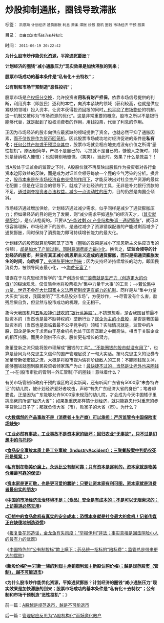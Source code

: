 # 炒股抑制通胀，圈钱导致滞胀

标签： `凯恩斯` `计划经济` `通货膨胀` `利息` `萧条` `滞胀` `炒股` `投机` `圈钱` `市场经济` `干预` `股票` 

目录： `自由自治市场经济去特权化`

时间： `2011-06-19 20:22:42`

**为什么股市炒作能优化资源，平抑通货膨胀**？

**计划经济的圈钱“减小通胀压力”现实效果是加快滞胀的到来**；

**股票市场成功的基本条件是“私有化＋去特权”；**

**公有制和市场干预制造“恶性投机”**；

股票市场是[产权细分交换](../../../2010/1/22/管理学向经济学靠拢“产权细分”.md)，允许投资者**用私有财产担保**，依靠市场信号提供的判断，利用资本（即股民）逐利的本性，向资本紧缺的领域（获利较高，也就是供应紧缺的领域）投入资本，让资本获得投资回报的同时[，也平抑了市场物价](../../../2011/4/28/屯积居奇的贡献和期货的条件.md)的机制。这一机制又被称为“市场资源的优化”。这是非常重要的概念，股市之所以不是银行能够代替，就是起到了股权消费者的作用，用钱投票，代替了利息的作用。

正因为市场经济的股市向供应最紧缺的领域提供了资金，也就必然平抑了通胀因素，[而不仅仅是作为货币回笼机](../../../2007/8/30/中国股市不是资源配置优化器，是一个货币回笼机.md)。因此股票市场成功地对经济促进的条件是**私有化**；[任何公共产权或干预混杂其中](../../../2010/1/28/投机如何才能危害社会？.md)，股票市场就会相应地变成没有价值之所谓“恶性投机”。原因很简单，产权不是自已的，亏损就不是自已的，慷他人之慨时，（特别是替纳税人慷慨）；也就特别地慷慨。（笑笑）。当此时，效果？什么是效益？！

当A股处于证监会的监管之下时，A股股价就不再反映出股民作为投资者对各行业资本边际效益的反映，而是成为对证监会领导每放一个屁的空气污染的分析。换言之，[股市本来是在市场经济自由交换的作用下](../../../2011/5/18/否定市场的五毛股神信仰什么？.md)，才能反映出对社会生产资源的最优化配置；但是在证监会的领导下，就成了计划经济的工具，无非是补允银行贷款的不足，[通过剥夺投资者合法权益，减少一点流动性的压](../../../2010/3/25/炒股风险大，不炒股风险更大.md)力，目的仍然是向国企倾斜。

市场经济通过增加供给，计划经济通过减少需求，似乎同样是减少了通货膨胀压力；但如果经济的目的是为了发展，则“减少需求平抑通胀”的经济天才，（[其实就是配给](../../../2010/12/29/平均短缺原理：物价上涨不回落！.md)），是应该枪毙的。只要从[“产能过剩 or 产业结构失调＝通货膨胀](../../../2009/12/7/谈产能过剩不可能有通货膨胀的谬论.md)”，就可以很容易理解，市场经济下的股市，是通过减少了资源错误配置的产能过剩而减少了通货膨胀，同时保持了消费能力即可持续增长能力的最大化。

计划经济的股市就算能够回笼了货币（圈钱的效果是减小了凯恩斯主义供应货币的份额），[却是加大了产能过剩，同时将消费能力最小化](../../../2011/5/31/专家南辕北辙，饮鸩止渴的高论.md)。换言之，**证监会领导的计划经济的股市，并没有真正减小凯恩斯主义造成的通货膨胀，而只是把通货膨胀发生的时间，向后推了**[，令滞胀更快地到来](../../../2010/10/1/拨乱反正就会有“失去的几十年”——＞比亡国强！.md)；因为支持经济持续增长的动力，即国民消费力，被领导同志最小化，——>[均贫无富了](../../../2009/8/27/仇富的目的是为了均赤贫的社会公平？.md)！

错误在于马克思经济哲学的“生产创造价值[”“浪费就是生产力（创造更大的价值）”](../../../2011/5/2/产能过剩的惨烈代价；重农学派的耕地红线.md)的糊涂观念，仅仅简单地将股票视为“集中力量干大事”的工具；——>[若论集中力量，世界不会存大比国家主义法西斯制度更有威力的机制](../../../2009/12/9/国家主义越集中力量，越办不了事.md)。同样是从“集中力量大买卖”出发，我国发明了“艺术品股分市场”，方便炒作，——>尽管没有什么害，脑残后果自负，但显然与股市成功的机理，全无相干。

象今天我国机构[五毛股神们鼓吹的“银行蓝筹股”，](../../../2008/6/17/权重股估值水平超出国际成熟股市３－５倍.md)不妨想想看，是否我国目前最不缺资本的（当然也是最不缺特权的）垄断行业？[民企为主的小盘股](../../../2011/4/7/银行地产和ST的逆反投资.md)，是否是我国最缺资本的（当然也是面临着最不公平竞争的）领域？实际情况就是，监管中的A股，国企是供大于求但由于基金机构也处于国有垄断之中而高估，相当于关联企业的相互持股。而民企则供不应求，股价更有增长的潜力。

象董登新之流只能将股市理解成“圈钱的工具[”，“不能圈钱的股市就没有用了](../../../2011/6/13/世界上有蠢猪并不奇怪.md)”，也算是替同为马克思主义信仰的国产管理层说了一句大实话。按马克思主义的证券专家董登新张宏娘之流，大概是将股市视为惩罚阶级敌人的工具：不能圈钱就关掉，能够圈钱就圈到股民投资者倾家荡产为止！[最快捷不过的，当然是让老外也来圈钱了](../../../2007/9/2/外资饕餮国有银行改制疯赚10000亿.md)——>在(股市审批的管制＋外汇管制)下的圈钱！意味着什么？

有关市场管制和政府干预的误区的现实新闻，还有听闻广东省有5000家“未办特许证”的幼儿院，被计划经济爱好者攻击，声称“有失广东经济大省的身份”；笔者却要说，正是因为广东能够允许5000家未规范的幼儿院，才会成为今天中国矮子里挑高佬的所谓“经济大省”；如果象重庆那样搞计划经济，就只能靠央行对重庆的赤字贷款过日子了；那就负债大省（市），败家子的大省（市）。为什么？

《[**大数偶然的产品事故不是（消费者＋生产商）可以承担；严厉监管令中国保险市场缺失**](../../../2011/6/16/严厉监管令中国保险市场缺失，政府可尝试少管闲事.md)》

《[**工业必然有事故，工业事故不是资本家的破坏；回归农业“无事故”，只不过是幻想中的乌托邦**](../../../2011/6/16/工业必然有事故，工业事故不是资本家的破坏.md)》

《[**食品安全事故本质上是工业事故（IndustryAccident）；三聚氰胺案中判奶农死刑是冤案；**](../../../2011/6/17/食品安全事故是工业事故，三聚氰胺有冤案.md)》

《[**私有制在物美价廉上，永远比公有制可靠；只有资本是逐利的，资本家就是物美价廉最可靠的保证**](../../../2011/6/17/逐利的资本保证了物美价廉高安全性.md)》

《[**资本家是更可敬，也是更可爱的蠢驴；只要让资本家有利可图，资本家就是消费者最忠实的朋友**](../../../2011/6/17/资本家是最可爱的蠢驴，是消费者最忠实的朋友.md)》

《[**中国的市场经济法治环境不足；（食品）安全是有成本的；不是可以无限索求的；上访渠道必然无用**](../../../2011/6/18/食品安全有成本，不可以无限索求.md)》

《[**幻想中的食品危机有真实的安全成本；恐慌本身就是社会最大的危机！记者传媒正在缺德地制造恐慌**](../../../2011/6/18/食品安全无端恐慌是社会最大危机.md)》

《[报复鲁花郭造谣，金龙鱼有失风度；“举报伊利”非法；事实真相是回击阴险小人的最有力的武器](../../../2011/6/18/非法举报伊利，合法造谣金龙鱼.md)》

《[中国特色的“公有制投标”欺上瞒下；药品统一招标的“陪标费”；监管总是带来更大的腐败](../../../2011/6/19/八棱科技“中国式投标”失败什么也说明不了.md)》

《[**新股价格P＝(打新一族的利润＋承销商利润＋新股认购价格)；越是规范股市（管制），越不可能退市**](../../../2011/6/19/A股越是规范退市，越是不可能退市.md)》

《**为什么股市炒作能优化资源，平抑通货膨胀**？**计划经济的圈钱“减小通胀压力”现实效果是加快滞胀的到来**；**股票市场成功的基本条件是“私有化＋去特权”；公有制和市场干预制造“恶性投机”**；》



前一篇：[A股越是规范退市，越是不可能退市](../../../2011/6/19/A股越是规范退市，越是不可能退市.md)

后一篇：[管理层应反思为“A股机构化”而妖魔化散户](../../../2011/6/20/管理层应反思为“A股机构化”而妖魔化散户.md)